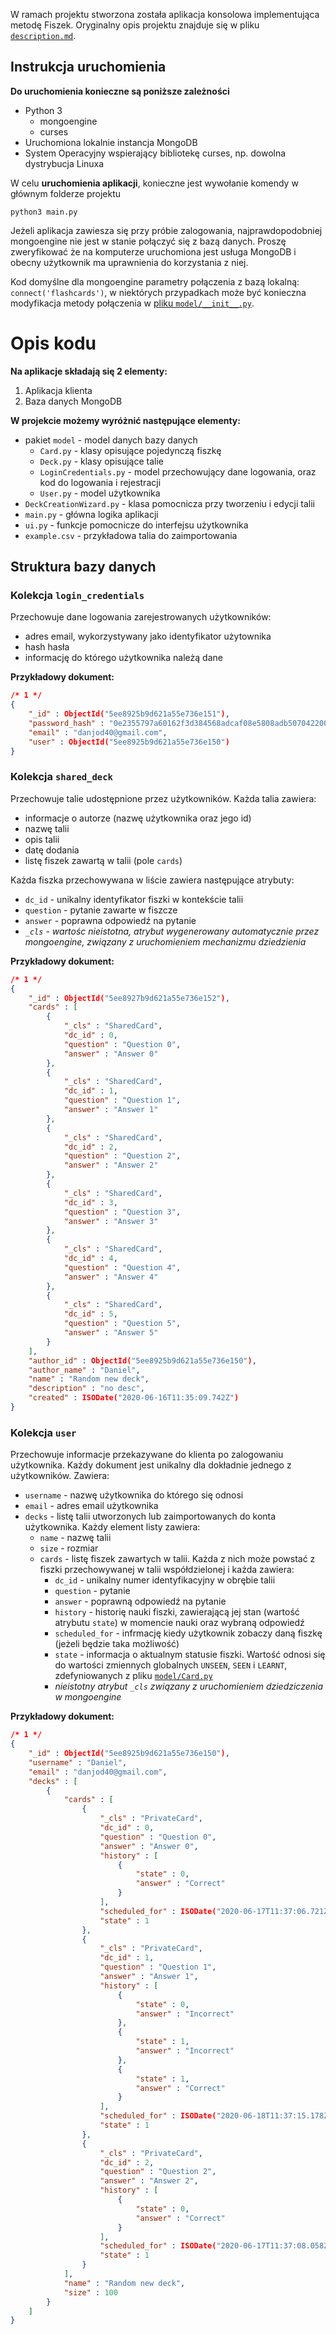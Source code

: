W ramach projektu stworzona została aplikacja konsolowa implementująca metodę Fiszek.
Oryginalny opis projektu znajduje się w pliku [`description.md`](description.md).

## Instrukcja uruchomienia

**Do uruchomienia konieczne są poniższe zależności**
- Python 3
    - mongoengine
    - curses
- Uruchomiona lokalnie instancja MongoDB
- System Operacyjny wspierający bibliotekę curses, np. dowolna dystrybucja Linuxa

W celu **uruchomienia aplikacji**, konieczne jest wywołanie komendy w głównym folderze projektu
```
python3 main.py
```
Jeżeli aplikacja zawiesza się przy próbie zalogowania, najprawdopodobniej mongoengine nie jest w stanie połączyć się z bazą danych. Proszę zweryfikować że na komputerze uruchomiona jest usługa MongoDB i obecny użytkownik ma uprawnienia do korzystania z niej.

Kod domyślne dla mongoengine parametry połączenia z bazą lokalną:
`connect('flashcards')`, w niektórych przypadkach może być konieczna modyfikacja
metody połączenia w [pliku `model/__init__.py`](model/__init__.py).

# Opis kodu
**Na aplikacje składają się 2 elementy:**
1. Aplikacja klienta
1. Baza danych MongoDB

**W projekcie możemy wyróżnić następujące elementy:**
- pakiet `model` - model danych bazy danych
    - `Card.py` - klasy opisujące pojedynczą fiszkę
    - `Deck.py` - klasy opisujące talie
    - `LoginCredentials.py` - model przechowujący dane logowania, oraz kod do logowania i rejestracji
    - `User.py` - model użytkownika
- `DeckCreationWizard.py` - klasa pomocnicza przy tworzeniu i edycji talii
- `main.py` - główna logika aplikacji
- `ui.py` - funkcje pomocnicze do interfejsu użytkownika
- `example.csv` - przykładowa talia do zaimportowania

## Struktura bazy danych
### Kolekcja `login_credentials`

Przechowuje dane logowania zarejestrowanych użytkowników:
- adres email, wykorzystywany jako identyfikator użytownika
- hash hasła
- informację do którego użytkownika należą dane

**Przykładowy dokument:**
```json
/* 1 */
{
    "_id" : ObjectId("5ee8925b9d621a55e736e151"),
    "password_hash" : "0e2355797a60162f3d384568adcaf08e5808adb507042200304a008919f7d5c3",
    "email" : "danjod40@gmail.com",
    "user" : ObjectId("5ee8925b9d621a55e736e150")
}
```

### Kolekcja `shared_deck`

Przechowuje talie udostępnione przez użytkowników. Każda talia zawiera:
- informacje o autorze (nazwę użytkownika oraz jego id)
- nazwę talii
- opis talii
- datę dodania
- listę fiszek zawartą w talii (pole `cards`)

Każda fiszka przechowywana w liście zawiera następujące atrybuty:
- `dc_id` - unikalny identyfikator fiszki w kontekście talii
- `question` - pytanie zawarte w fiszcze
- `answer` - poprawna odpowiedź na pytanie
- *`_cls` - wartośc nieistotna, atrybut wygenerowany automatycznie przez mongoengine, związany z uruchomieniem mechanizmu dziedzienia*

**Przykładowy dokument:**
```json
/* 1 */
{
    "_id" : ObjectId("5ee8927b9d621a55e736e152"),
    "cards" : [ 
        {
            "_cls" : "SharedCard",
            "dc_id" : 0,
            "question" : "Question 0",
            "answer" : "Answer 0"
        }, 
        {
            "_cls" : "SharedCard",
            "dc_id" : 1,
            "question" : "Question 1",
            "answer" : "Answer 1"
        }, 
        {
            "_cls" : "SharedCard",
            "dc_id" : 2,
            "question" : "Question 2",
            "answer" : "Answer 2"
        }, 
        {
            "_cls" : "SharedCard",
            "dc_id" : 3,
            "question" : "Question 3",
            "answer" : "Answer 3"
        }, 
        {
            "_cls" : "SharedCard",
            "dc_id" : 4,
            "question" : "Question 4",
            "answer" : "Answer 4"
        }, 
        {
            "_cls" : "SharedCard",
            "dc_id" : 5,
            "question" : "Question 5",
            "answer" : "Answer 5"
        }
    ],
    "author_id" : ObjectId("5ee8925b9d621a55e736e150"),
    "author_name" : "Daniel",
    "name" : "Random new deck",
    "description" : "no desc",
    "created" : ISODate("2020-06-16T11:35:09.742Z")
}
```

### Kolekcja `user`

Przechowuje informacje przekazywane do klienta po zalogowaniu użytkownika. Każdy dokument jest unikalny dla dokładnie jednego z użytkowników. Zawiera:
- `username` - nazwę użytkownika do którego się odnosi
- `email` - adres email użytkownika
- `decks` - listę talii utworzonych lub zaimportowanych do konta użytkownika. Każdy element listy zawiera:
  - `name` - nazwę talii
  - `size` - rozmiar
  - `cards` - listę fiszek zawartych w talii. Każda z nich może powstać z fiszki przechowywanej w talii współdzielonej i każda zawiera:
    - `dc_id` - unikalny numer identyfikacyjny w obrębie talii
    - `question` - pytanie
    - `answer` - poprawną odpowiedź na pytanie
    - `history` - historię nauki fiszki, zawierającą jej stan (wartość atrybutu `state`) w momencie nauki oraz wybraną odpowiedź
    - `scheduled_for` - infrmację kiedy użytkownik zobaczy daną fiszkę (jeżeli będzie taka możliwość)
    - `state` - informacja o aktualnym statusie fiszki. Wartość odnosi się do wartości zmiennych globalnych `UNSEEN`, `SEEN` i `LEARNT`, zdefyniowanych z pliku [`model/Card.py`](model/Card.py)
    - *nieistotny atrybut `_cls` związany z uruchomieniem dziedziczenia w mongoengine*

**Przykładowy dokument:**
```json
/* 1 */
{
    "_id" : ObjectId("5ee8925b9d621a55e736e150"),
    "username" : "Daniel",
    "email" : "danjod40@gmail.com",
    "decks" : [ 
        {
            "cards" : [ 
                {
                    "_cls" : "PrivateCard",
                    "dc_id" : 0,
                    "question" : "Question 0",
                    "answer" : "Answer 0",
                    "history" : [ 
                        {
                            "state" : 0,
                            "answer" : "Correct"
                        }
                    ],
                    "scheduled_for" : ISODate("2020-06-17T11:37:06.721Z"),
                    "state" : 1
                }, 
                {
                    "_cls" : "PrivateCard",
                    "dc_id" : 1,
                    "question" : "Question 1",
                    "answer" : "Answer 1",
                    "history" : [ 
                        {
                            "state" : 0,
                            "answer" : "Incorrect"
                        }, 
                        {
                            "state" : 1,
                            "answer" : "Incorrect"
                        }, 
                        {
                            "state" : 1,
                            "answer" : "Correct"
                        }
                    ],
                    "scheduled_for" : ISODate("2020-06-18T11:37:15.178Z"),
                    "state" : 1
                }, 
                {
                    "_cls" : "PrivateCard",
                    "dc_id" : 2,
                    "question" : "Question 2",
                    "answer" : "Answer 2",
                    "history" : [ 
                        {
                            "state" : 0,
                            "answer" : "Correct"
                        }
                    ],
                    "scheduled_for" : ISODate("2020-06-17T11:37:08.058Z"),
                    "state" : 1
                }
            ],
            "name" : "Random new deck",
            "size" : 100
        }
    ]
}
```